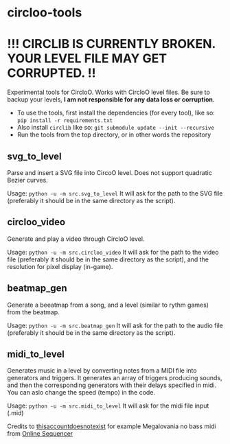 # circloo-tools

# !!! CIRCLIB IS CURRENTLY BROKEN. YOUR LEVEL FILE MAY GET CORRUPTED. !!

Experimental tools for CircloO. Works with CircloO level files. Be sure to backup your levels, **I am not responsible for any data loss or corruption.**

- To use the tools, first install the dependencies (for every tool), like so: `pip install -r requirements.txt`
- Also install `circlib` like so: `git submodule update --init --recursive`
- Run the tools from the top directory, or in other words the repository

## svg_to_level

Parse and insert a SVG file into CircoO level. Does not support quadratic Bezier curves.

Usage: `python -u -m src.svg_to_level`
It will ask for the path to the SVG file (preferably it should be in the same directory as the script).

## circloo_video

Generate and play a video through CircloO level.

Usage: `python -u -m src.circloo_video`
It will ask for the path to the video file (preferably it should be in the same directory as the script), and the resolution for pixel display (in-game).

## beatmap_gen

Generate a beeatmap from a song, and a level (similar to rythm games) from the beatmap.

Usage: `python -u -m src.beatmap_gen`
It will ask for the path to the audio file (preferably it should be in the same directory as the script).

## midi_to_level

Generates music in a level by converting notes from a MIDI file into generators and triggers. It generates an array of triggers producing sounds, and then the corresponding generators with their delays specified in midi. You can aslo change the speed (tempo) in the code.

Usage: `python -u -m src.midi_to_level`
It will ask for the midi file input (.mid)

Credits to [thisaccountdoesnotexist](https://onlinesequencer.net/members/48437) for example Megalovania no bass midi from [Online Sequencer](https://onlinesequencer.net/1760062)
